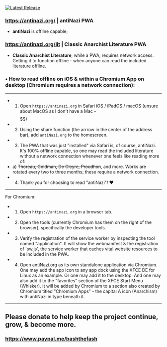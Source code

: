 [![Latest Release](https://gitlab.com/antinazi/org/-/badges/release.svg)](https://gitlab.com/antinazi/org/-/releases)

### https://antinazi.org/ | antiNazi PWA
- **antiNazi** is offline capable;

### https://antinazi.org/lit | Classic Anarchist Literature PWA
- **Classic Anarchist Literature**, while a PWA, requires network access. Getting it to function offline - when anyone can read the included literature offline.

### • How to read offline on iOS & within a Chromium App on desktop (Chromium requires a network connection):

***

 - 1) Open `https://antinazi.org` in Safari iOS / iPadOS / macOS (unsure about MacOS as I don't have a Mac - $$$$$$)
 - 2) Using the share function (the arrrow in the center of the address bar), add `antiNazi.org` to the homescreen.
 - 3) The PWA that was just "installed" via Safari is, of course, antiNazi. It's 100% offline capable, so one may read the included literature without a network connection whenever one feels like reading more of:
  - a) <del>Thoreau, Goldman, De Cleyre, Proudhon</del>, and more. Works are rotated every two to three months; these require a network connection.
 - 4) Thank-you for choosing to read "antiNazi"! ♥️

***

For Chromium:

- 1) Open `https://antinazi.org` in a browser tab.
- 2) Open the tools (currently Chromium has them on the right of the browser), specifically the developer tools.
- 3) Verify the registration of the service worker by inspecting the tool named "application". It will show the webmanifest & the registration of 'sw.js', the service worker that caches vital website resources to be included in the PWA.
- 4) Open antiNazi.org as its own standalone application via Chromium. One may add the app icon to any app dock using the XFCE DE for Linux as an example. Or one may add it to the desktop. And one may also add it to the "favorites" section of the XFCE Start Menu (Whisker). It will be added by Chromium to a section also created by Chromium titled "Chromium Apps" - the capital A icon (Anarchism) with antiNazi in type beneath it.

***

## Please donate to help keep the project continue, grow, & become more.

### https://www.paypal.me/bashthefash
